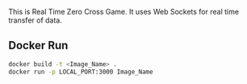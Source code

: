 This is Real Time Zero Cross Game. It uses Web Sockets for real time transfer of data.

## Docker Run
```bash
docker build -t <Image_Name> .
docker run -p LOCAL_PORT:3000 Image_Name
```
